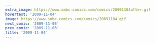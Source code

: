 ```yaml
---
extra_image: https://www.smbc-comics.com/comics/20091104after.gif
hovertext: '2009-11-04'
image: https://www.smbc-comics.com/comics/20091104.gif
next_comic: '2009-11-05'
prev_comic: '2009-11-03'
title: '2009-11-04'
---
```


